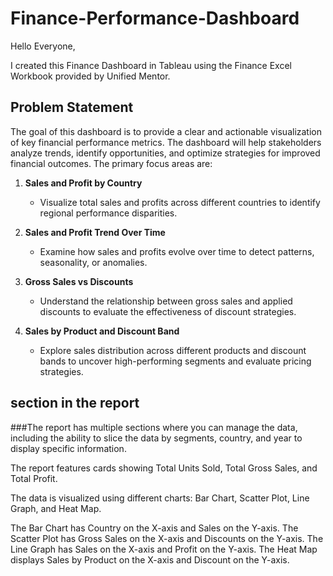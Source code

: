 # Finance-Performance-Dashboard
Hello Everyone,

I created this Finance Dashboard in Tableau using the Finance Excel Workbook provided by Unified Mentor.


## Problem Statement
The goal of this dashboard is to provide a clear and actionable visualization of key financial performance metrics. The dashboard will help stakeholders analyze trends, identify opportunities, and optimize strategies for improved financial outcomes. The primary focus areas are:

1. **Sales and Profit by Country**
   - Visualize total sales and profits across different countries to identify regional performance disparities.

2. **Sales and Profit Trend Over Time**
   - Examine how sales and profits evolve over time to detect patterns, seasonality, or anomalies.

3. **Gross Sales vs Discounts**
   - Understand the relationship between gross sales and applied discounts to evaluate the effectiveness of discount strategies.

4. **Sales by Product and Discount Band**
   - Explore sales distribution across different products and discount bands to uncover high-performing segments and evaluate pricing strategies.

## section in the report

###The report has multiple sections where you can manage the data, including the ability to slice the data by segments, country, and year to display specific information.

The report features cards showing Total Units Sold, Total Gross Sales, and Total Profit.

The data is visualized using different charts: Bar Chart, Scatter Plot, Line Graph, and Heat Map.

The Bar Chart has Country on the X-axis and Sales on the Y-axis.
The Scatter Plot has Gross Sales on the X-axis and Discounts on the Y-axis.
The Line Graph has Sales on the X-axis and Profit on the Y-axis.
The Heat Map displays Sales by Product on the X-axis and Discount on the Y-axis.

